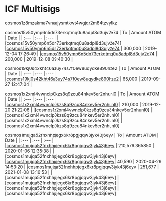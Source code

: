 # ICF Multisigs
cosmos1z8mzakma7vnaajysmtkwt4wgjqr2m84tzvyfkz


cosmos15v50ymp6n5dn73erkqtmq0u8adpl8d3ujv2e74
| To                           | Amount ATOM        | Date       | 
| :---                         | :---               | :---       |
|[cosmos15v50ymp6n5dn73erkqtmq0u8adpl8d3ujv2e74]
|[cosmos15v50ymp6n5dn73erkqtmq0u8adpl8d3ujv2e74](https://dev.mintscan.io/cosmos/txs/AAF6094B9C260D3E3F67B2A771CA5C8F7548CD95E65EDBAD6854AC29B7D2023E?height=2818738) | 300,000 | 2019-12-04 17:26:49 |
|[cosmos15v50ymp6n5dn73erkqtmq0u8adpl8d3ujv2e74](https://dev.mintscan.io/cosmos/txs/EF4BC046689AEC4BE842087F044D56A8964E0875E21E7A5B315A848BFC5BD0D7?height=2864523) | 200,000 | 2019-12-08 09:40:30 |


cosmos19kj0s42kht46a3uy74s7f0ew8uqydke890hze2
| To                           | Amount ATOM        | Date       | 
| :---                         | :---               | :---       |
|[cosmos19kj0s42kht46a3uy74s7f0ew8uqydke890hze2](https://dev.mintscan.io/cosmos/account/cosmos19kj0s42kht46a3uy74s7f0ew8uqydke890hze2) | 65,000 | 2019-09-27 12:47:04 |



cosmos1x2xml4vwnclp0kzs8q9zcu84nkev5er2nhunl0
| To                           | Amount ATOM        | Date       | 
| :---                         | :---               | :---       |
|[cosmos1x2xml4vwnclp0kzs8q9zcu84nkev5er2nhunl0](https://dev.mintscan.io/cosmos/txs/4B2BEBD2FC036C6F38040D138BCB9DC755FC1283C8F5CA3076D2BACE1B2F191C?height=116370) | 210,000 | 2019-12-20 21:22:06 |
|[cosmos1x2xml4vwnclp0kzs8q9zcu84nkev5er2nhunl0]
|[cosmos1x2xml4vwnclp0kzs8q9zcu84nkev5er2nhunl0]
|[cosmos1x2xml4vwnclp0kzs8q9zcu84nkev5er2nhunl0]
|[cosmos1x2xml4vwnclp0kzs8q9zcu84nkev5er2nhunl0]



cosmos1mujqa52fnxhhpjegx6kr8pgjqqw3jyk43j6eyv
| To                           | Amount ATOM        | Date       | 
| :---                         | :---               | :---       |
|[cosmos1mujqa52fnxhhpjegx6kr8pgjqqw3jyk43j6eyv](https://dev.mintscan.io/cosmos/txs/AF2BCB4ACC7CBEBC6EB2D8E7C730B1FF7FC0B5E73220FA381E98FCDEDFE9DF6B?height=320107) | 210,576.365850 | 2020-01-06 12:35:38 |
|[cosmos1mujqa52fnxhhpjegx6kr8pgjqqw3jyk43j6eyv]
|[cosmos1mujqa52fnxhhpjegx6kr8pgjqqw3jyk43j6eyv](https://dev.mintscan.io/cosmos/txs/0D409E0E151CF1D940438A8B20620339196AB5711F24A927B81A1EDAA32C6B0E?height=1703001)| 40,590 | 2020-04-29 14:53:20 |
|[cosmos1mujqa52fnxhhpjegx6kr8pgjqqw3jyk43j6eyv](https://dev.mintscan.io/cosmos/txs/9D5DACA0A57B712FF67BC20F329AF8F1527B92571DC6C6778A71D6C3316FA164?height=4721282) | 251,677 | 2021-01-08 13:16:53 |
|[cosmos1mujqa52fnxhhpjegx6kr8pgjqqw3jyk43j6eyv]
|[cosmos1mujqa52fnxhhpjegx6kr8pgjqqw3jyk43j6eyv]
|[cosmos1mujqa52fnxhhpjegx6kr8pgjqqw3jyk43j6eyv]
|[cosmos1mujqa52fnxhhpjegx6kr8pgjqqw3jyk43j6eyv]
